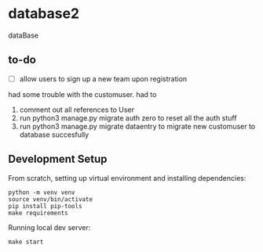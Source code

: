# database2
dataBase

## to-do
- [ ] allow users to sign up a new team upon registration

had some trouble with the customuser. had to

1. comment out all references to User
2. run python3 manage.py migrate auth zero to reset all the auth stuff
3. run python3 manage.py migrate dataentry to migrate new customuser to database succesfully


## Development Setup

From scratch, setting up virtual environment and installing dependencies:

```
python -m venv venv
source venv/bin/activate
pip install pip-tools
make requirements
```

Running local dev server:

```
make start
```
